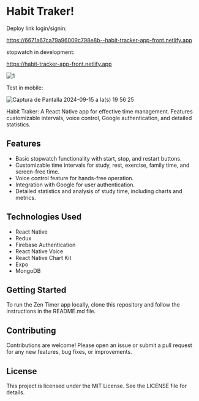 # Habit Traker!

Deploy link login/signin:

https://6671a67ca79a96009c798e8b--habit-tracker-app-front.netlify.app

stopwatch in development:

https://habit-tracker-app-front.netlify.app

![1](https://github.com/user-attachments/assets/3631e448-05c3-45ca-9696-257766b09fe9)

Test in mobile:

![Captura de Pantalla 2024-09-15 a la(s) 19 56 25](https://github.com/user-attachments/assets/9eadbd3e-5b78-4ae5-9dda-04def8d4bd57)

Habit Traker: A React Native app for effective time management. Features customizable intervals, voice control, Google authentication, and detailed statistics.

## Features
- Basic stopwatch functionality with start, stop, and restart buttons.
- Customizable time intervals for study, rest, exercise, family time, and screen-free time.
- Voice control feature for hands-free operation.
- Integration with Google for user authentication.
- Detailed statistics and analysis of study time, including charts and metrics.

## Technologies Used
- React Native
- Redux
- Firebase Authentication
- React Native Voice
- React Native Chart Kit
- Expo
- MongoDB

## Getting Started
To run the Zen Timer app locally, clone this repository and follow the instructions in the README.md file.

## Contributing
Contributions are welcome! Please open an issue or submit a pull request for any new features, bug fixes, or improvements.

## License
This project is licensed under the MIT License. See the LICENSE file for details.

